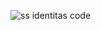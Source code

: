 ![ss identitas code](https://user-images.githubusercontent.com/81007696/136528196-bf826da4-b193-4a84-a3e2-a6bae16e5cc7.png)


